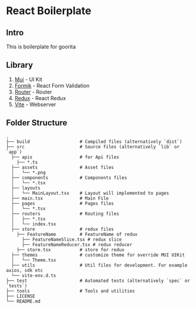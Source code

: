 # React Boilerplate

## Intro
This is boilerplate for goorita

## Library
1. [Mui](https://mui.com) - UI Kit
2. [Formik](https://formik.org) - React Form Validation
3. [Router](https://reactrouter.com/) - Router
4. [Redux](https://react-redux.js.org/) - React Redux
5. [Vite](https://vitejs.dev/) - Webserver

## Folder Structure
    .
    ├── build                   # Compiled files (alternatively `dist`)
    ├── src                     # Source files (alternatively `lib` or `app`)
      ├── apis                  # for Api files
        ├── *.ts                
      ├── assets                # Asset files 
      │   └── *.png
      ├── components            # Components files
      │   └── *.tsx         
      ├── layouts
      │   └── MainLayout.tsx    # Layout will implemented to pages
      ├── main.tsx              # Main File
      ├── pages                 # Pages files
      │   └── *.tsx
      ├── routers               # Routing files
      │   ├── *.tsx
      │   └── index.tsx
      ├── store                 # redux files
        ├── FeatureName         # FeatureName of redux
          ├── FeatureNameSlice.tsx # redux slice
          ├── FeatureNameReducer.tsx # redux reducer
        ├── store.tsx           # store for redux
      ├── themes                # customize theme for override MUI UIKit
      │   └── Theme.tsx
      ├── utils                 # Util files for development. For example axios, sdk etc
      └── vite-env.d.ts
    ├── test                    # Automated tests (alternatively `spec` or `tests`)
    ├── tools                   # Tools and utilities
    ├── LICENSE
    └── README.md

